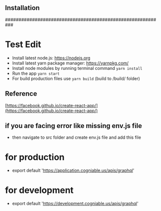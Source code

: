 ## Installation ##
###########################################################
# Test Edit ##
* Install latest node.js: https://nodejs.org​
* Install latest yarn package manager: https://yarnpkg.com/​
* Install node modules by running terminal command `yarn install`
* Run the app `yarn start`
* For build production files use `yarn build` (build to /build/ folder)

## Reference ##

[https://facebook.github.io/create-react-app/](https://facebook.github.io/create-react-app/)


## if you are facing error like missing env.js file 

* then navigate to src folder and create env.js file and add this file 
# for production 
* export default 'https://application.cogniable.us/apis/graphql'
# for development 
* export default 'https://development.cogniable.us/apis/graphql'